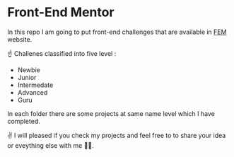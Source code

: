 # Front-End Mentor

In this repo I am going to put front-end challenges that are available in [FEM](https://www.frontendmentor.io/) website.

☝ Challenes classified into five level :

- Newbie
- Junior
- Intermedate
- Advanced
- Guru

In each folder there are some projects at same name level which I have completed.

✌ I will pleased if you check my projects and feel free to to share your idea or eveything else with me 🤝🙏.
